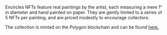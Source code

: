 Encircles NFTs feature real paintings by the artist, each measuring a mere 1" in diameter and hand painted on paper. They are gently limited to a series of 5 NFTs per painting, and are priced modestly to encourage collectors.

The collection is minted on the Polygon blockchain and can be found [here.](https://opensea.io/collection/encircles)
